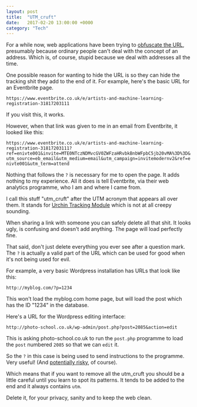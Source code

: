 ```yaml
---
layout: post
title:  "UTM_cruft"
date:   2017-02-20 13:00:00 +0000
category: "Tech"
---
```


For a while now, web applications have been trying to [obfuscate the URL](http://osxdaily.com/2014/10/20/show-full-website-url-address-safari-mac-os-x/), presumably because ordinary people can't deal with the concept of an address. Which is, of course, stupid because we deal with addresses all the time. 

One possible reason for wanting to hide the URL is so they can hide the tracking shit they add to the end of it. For example, here's the basic URL for an Eventbrite page. 

`https://www.eventbrite.co.uk/e/artists-and-machine-learning-registration-31817203111`

If you visit this, it works. 

However, when that link was given to me in an email from Eventbrite, it looked like this: 

`https://www.eventbrite.co.uk/e/artists-and-machine-learning-registration-31817203111?ref=enivte001&invite=MTE0NTczNDMvcGV0ZWFzaHRvbkBnbWFpbC5jb20vMA%3D%3D&utm_source=eb_email&utm_medium=email&utm_campaign=invitemodernv2&ref=enivte001&utm_term=attend`

Nothing that follows the `?` is necessary for me to open the page. It adds nothing to my experience. All it does is tell Eventbrite, via their web analytics programme, who I am and where I came from. 

I call this stuff "utm_cruft" after the UTM acronym that appears all over them. It stands for [Urchin Tracking Module](https://support.google.com/urchin/answer/28307?hl=en) which is not at all creepy sounding. 

When sharing a link with someone you can safely delete all that shit. It looks ugly, is confusing and doesn't add anything. The page will load perfectly fine. 

That said, don't just delete everything you ever see after a question mark. The `?` is actually a valid part of the URL which can be used for good when it's not being used for evil. 

For example, a very basic Wordpress installation has URLs that look like this:

`http://myblog.com/?p=1234`

This won't load the myblog.com home page, but will load the post which has the ID "1234" in the database. 

Here's a URL for the Wordpress editing interface: 

`http://photo-school.co.uk/wp-admin/post.php?post=2085&action=edit`

This is asking photo-school.co.uk to run the `post.php` programme to load the `post` numbered `2085` so that we can `edit` it. 

So the `?` in this case is being used to send instructions to the programme. Very useful! (And [potentially risky](http://www.derby-web-design-agency.co.uk/blog-post/what-is-and-how-to-prevent-url-injections-in-php/11/), of course). 

Which means that if you want to remove all the utm_cruft you should be a little careful until you learn to spot its patterns. It tends to be added to the end and it always contains `utm`.

Delete it, for your privacy, sanity and to keep the web clean. 